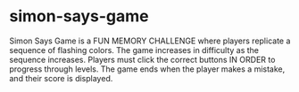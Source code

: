# simon-says-game
Simon Says Game is a FUN MEMORY CHALLENGE where players replicate a sequence of flashing colors. The game increases in difficulty as the sequence increases. Players must click the correct buttons IN ORDER to progress through levels. The game ends when the player makes a mistake, and their score is displayed.
